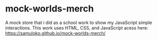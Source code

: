 # mock-worlds-merch

A mock store that i did as a school work to show my JavaScript simple interactions.
This work uses HTML, CSS, and JavaScript
acess here: https://samuloko.github.io/mock-worlds-merch/

